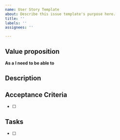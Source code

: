 ```yaml
---
name: User Story Template
about: Describe this issue template's purpose here.
title: ''
labels: ''
assignees: ''

---
```


## Value proposition
**As a**
**I need**
**to be able to**

## Description

## Acceptance Criteria
- [ ]

## Tasks
- [ ]
